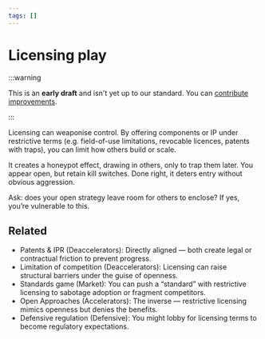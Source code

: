 ```yaml
---
tags: []
---
```


# Licensing play

:::warning

This is an **early draft** and isn't yet up to our standard.
You can [contribute improvements](https://github.com/dave1010/wardley-leadership-strategies).

:::


Licensing can weaponise control. By offering components or IP under restrictive terms (e.g. field-of-use limitations, revocable licences, patents with traps), you can limit how others build or scale.

It creates a honeypot effect, drawing in others, only to trap them later. You appear open, but retain kill switches. Done right, it deters entry without obvious aggression.

Ask: does your open strategy leave room for others to enclose? If yes, you’re vulnerable to this.

## Related

- Patents & IPR (Deaccelerators): Directly aligned — both create legal or contractual friction to prevent progress.
- Limitation of competition (Deaccelerators): Licensing can raise structural barriers under the guise of openness.
- Standards game (Market): You can push a “standard” with restrictive licensing to sabotage adoption or fragment competitors.
- Open Approaches (Accelerators): The inverse — restrictive licensing mimics openness but denies the benefits.
- Defensive regulation (Defensive): You might lobby for licensing terms to become regulatory expectations.
